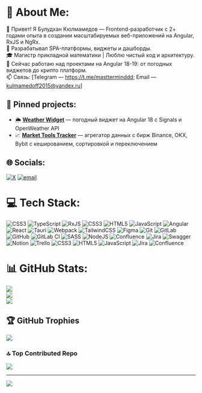 # 💫 About Me:
👋 Привет! Я Булудхан Кюлмамедов — Frontend-разработчик с 2+ годами опыта в создании масштабируемых веб-приложений на Angular, RxJS и NgRx.<br>🔧 Разрабатывал SPA-платформы, виджеты и дашборды.<br>🎓 Магистр прикладной математики | Люблю чистый код и архитектуру.<br>🚀 Сейчас работаю над проектами на Angular 18-19: от погодных виджетов до крипто платформ.<br>📫 Связь: [Telegram — https://t.me/mastterminddd; Email — kulmamedoff2015@yandex.ru]

## 📌 **Pinned projects**:  
- 🌦️ [**Weather Widget**](https://github.com/buludkhan37/weather-widget) — погодный виджет на Angular 18 c Signals и OpenWeather API  
- 📈 [**Market Tools Tracker**](https://github.com/buludkhan37/Crypto-app) — агрегатор данных с бирж Binance, OKX, Bybit с кешированием, сортировкой и переключением  

## 🌐 Socials:
[![X](https://img.shields.io/badge/X-black.svg?logo=X&logoColor=white)](https://x.com/@mastermind_bk) [![email](https://img.shields.io/badge/Email-D14836?logo=gmail&logoColor=white)](mailto:kulmamedoff2015@yandex.ru) 

# 💻 Tech Stack:
![CSS3](https://img.shields.io/badge/css3-%231572B6.svg?style=for-the-badge&logo=css3&logoColor=white) ![TypeScript](https://img.shields.io/badge/typescript-%23007ACC.svg?style=for-the-badge&logo=typescript&logoColor=white) ![RxJS](https://img.shields.io/badge/rxjs-%23B7178C.svg?style=for-the-badge&logo=reactivex&logoColor=white) ![CSS3](https://img.shields.io/badge/css3-%231572B6.svg?style=for-the-badge&logo=css3&logoColor=white) ![HTML5](https://img.shields.io/badge/html5-%23E34F26.svg?style=for-the-badge&logo=html5&logoColor=white) ![JavaScript](https://img.shields.io/badge/javascript-%23323330.svg?style=for-the-badge&logo=javascript&logoColor=%23F7DF1E) ![Angular](https://img.shields.io/badge/angular-%23DD0031.svg?style=for-the-badge&logo=angular&logoColor=white) ![React](https://img.shields.io/badge/react-%2320232a.svg?style=for-the-badge&logo=react&logoColor=%2361DAFB) ![Tauri](https://img.shields.io/badge/tauri-%2324C8DB.svg?style=for-the-badge&logo=tauri&logoColor=%23FFFFFF) ![Webpack](https://img.shields.io/badge/webpack-%238DD6F9.svg?style=for-the-badge&logo=webpack&logoColor=black) ![TailwindCSS](https://img.shields.io/badge/tailwindcss-%2338B2AC.svg?style=for-the-badge&logo=tailwind-css&logoColor=white) ![Figma](https://img.shields.io/badge/figma-%23F24E1E.svg?style=for-the-badge&logo=figma&logoColor=white) ![Git](https://img.shields.io/badge/git-%23F05033.svg?style=for-the-badge&logo=git&logoColor=white) ![GitLab](https://img.shields.io/badge/gitlab-%23181717.svg?style=for-the-badge&logo=gitlab&logoColor=white) ![GitHub](https://img.shields.io/badge/github-%23121011.svg?style=for-the-badge&logo=github&logoColor=white) ![GitLab CI](https://img.shields.io/badge/gitlab%20CI-%23181717.svg?style=for-the-badge&logo=gitlab&logoColor=white) ![SASS](https://img.shields.io/badge/SASS-hotpink.svg?style=for-the-badge&logo=SASS&logoColor=white) ![NodeJS](https://img.shields.io/badge/node.js-6DA55F?style=for-the-badge&logo=node.js&logoColor=white) ![Confluence](https://img.shields.io/badge/confluence-%23172BF4.svg?style=for-the-badge&logo=confluence&logoColor=white) ![Jira](https://img.shields.io/badge/jira-%230A0FFF.svg?style=for-the-badge&logo=jira&logoColor=white) ![Swagger](https://img.shields.io/badge/-Swagger-%23Clojure?style=for-the-badge&logo=swagger&logoColor=white) ![Notion](https://img.shields.io/badge/Notion-%23000000.svg?style=for-the-badge&logo=notion&logoColor=white) ![Trello](https://img.shields.io/badge/Trello-%23026AA7.svg?style=for-the-badge&logo=Trello&logoColor=white) ![CSS3](https://img.shields.io/badge/css3-%231572B6.svg?style=for-the-badge&logo=css3&logoColor=white) ![HTML5](https://img.shields.io/badge/html5-%23E34F26.svg?style=for-the-badge&logo=html5&logoColor=white) ![JavaScript](https://img.shields.io/badge/javascript-%23323330.svg?style=for-the-badge&logo=javascript&logoColor=%23F7DF1E) ![Jira](https://img.shields.io/badge/jira-%230A0FFF.svg?style=for-the-badge&logo=jira&logoColor=white) ![Confluence](https://img.shields.io/badge/confluence-%23172BF4.svg?style=for-the-badge&logo=confluence&logoColor=white)
# 📊 GitHub Stats:
![](https://github-readme-stats.vercel.app/api?username=buludkhan37&theme=dark&hide_border=false&include_all_commits=false&count_private=false)<br/>
![](https://nirzak-streak-stats.vercel.app/?user=buludkhan37&theme=dark&hide_border=false)<br/>
![](https://github-readme-stats.vercel.app/api/top-langs/?username=buludkhan37&theme=dark&hide_border=false&include_all_commits=false&count_private=false&layout=compact)

## 🏆 GitHub Trophies
![](https://github-profile-trophy.vercel.app/?username=buludkhan37&theme=radical&no-frame=true&no-bg=true&margin-w=4)

### 🔝 Top Contributed Repo
![](https://github-contributor-stats.vercel.app/api?username=buludkhan37&limit=5&theme=dark&combine_all_yearly_contributions=true)

---
[![](https://visitcount.itsvg.in/api?id=buludkhan37&icon=0&color=0)](https://visitcount.itsvg.in)

<!-- Proudly created with GPRM ( https://gprm.itsvg.in ) -->
